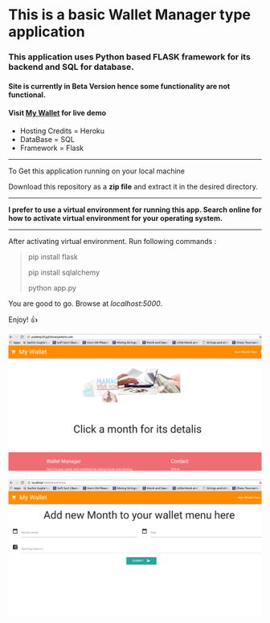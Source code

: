 # This is a basic Wallet Manager type application

### This application uses Python based FLASK framework for its backend and SQL for database.

#### Site is currently in **Beta Version** hence some functionality are not functional.

#### **Visit** [My Wallet](https://goo.gl/jiF0j5) **for live demo**

- Hosting Credits = Heroku
- DataBase = SQL
- Framework = Flask

___

To Get this application running on your local machine

Download this repository as a **zip file** and extract it in the desired directory.

___

**I prefer to use a virtual environment for running this app.
Search online for how to activate virtual environment for your operating system.**

___

After activating virtual environment. Run following commands :

> pip install flask
> 
> pip install sqlalchemy
> 
> python app.py

You are good to go. Browse at *localhost:5000*.

Enjoy! :+1:

![Home Page](static/img/2.png)

![New Month](static/img/1.png)
